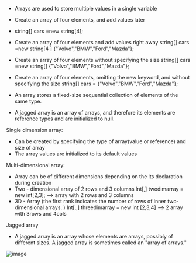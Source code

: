 - Arrays are used to store multiple values in a single variable
-  Create an array of four elements, and add values later
- string[] cars =new string[4];
	
-  Create an array of four elements and add values right away
	 string[] cars =new string[4 ] {"Volvo","BMW","Ford","Mazda"};
	
 -  Create an array of four elements without specifying the size
	 string[] cars =new string[] {"Volvo","BMW","Ford","Mazda"};
	
-  Create an array of four elements, omitting the new keyword, and without specifying the size
	string[] cars = {"Volvo","BMW","Ford","Mazda"};
	
- An array stores a fixed-size sequential collection of elements of the same type.

- A jagged array is an array of arrays, and therefore its elements are reference types and are initialized to null.


Single dimension array:
- Can be created by specifying the type of array(value or reference) and size of array
- The array values are initialized to its default values

Multi-dimensional array:
- Array can be of different dimensions depending on the its declaration during creation
- Two - dimensional array of 2 rows and 3 columns
	Int[,] twodimarray = new int[2,3];  --> array with 2 rows and 3 columns
- 3D - Array (the first rank indicates the number of rows of inner two-dimensional arrays. )
	Int[,,] threedimarray = new int [2,3,4] --> 2 array with 3rows and 4cols
	
Jagged array
- A jagged array is an array whose elements are arrays, possibly of different sizes. A jagged array is sometimes called an "array of arrays."

![image](https://user-images.githubusercontent.com/77484700/232307497-57aebfde-ccb4-4179-a98b-c414711cee2f.png)
